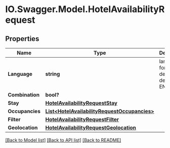 # IO.Swagger.Model.HotelAvailabilityRequest
## Properties

Name | Type | Description | Notes
------------ | ------------- | ------------- | -------------
**Language** | **string** | language for description, default is EN | [optional] 
**Combination** | **bool?** |  | [optional] 
**Stay** | [**HotelAvailabilityRequestStay**](HotelAvailabilityRequestStay.md) |  | [optional] 
**Occupancies** | [**List&lt;HotelAvailabilityRequestOccupancies&gt;**](HotelAvailabilityRequestOccupancies.md) |  | [optional] 
**Filter** | [**HotelAvailabilityRequestFilter**](HotelAvailabilityRequestFilter.md) |  | [optional] 
**Geolocation** | [**HotelAvailabilityRequestGeolocation**](HotelAvailabilityRequestGeolocation.md) |  | [optional] 

[[Back to Model list]](../README.md#documentation-for-models) [[Back to API list]](../README.md#documentation-for-api-endpoints) [[Back to README]](../README.md)

